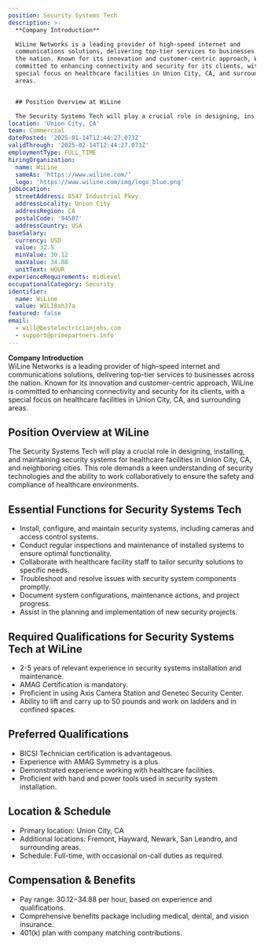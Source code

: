 ```yaml
---
position: Security Systems Tech
description: >-
  **Company Introduction**  

  WiLine Networks is a leading provider of high-speed internet and
  communications solutions, delivering top-tier services to businesses across
  the nation. Known for its innovation and customer-centric approach, WiLine is
  committed to enhancing connectivity and security for its clients, with a
  special focus on healthcare facilities in Union City, CA, and surrounding
  areas.


  ## Position Overview at WiLine

  The Security Systems Tech will play a crucial role in designing, ins...
location: 'Union City, CA'
team: Commercial
datePosted: '2025-01-14T12:44:27.073Z'
validThrough: '2025-02-14T12:44:27.073Z'
employmentType: FULL_TIME
hiringOrganization:
  name: WiLine
  sameAs: 'https://www.wiline.com/'
  logo: 'https://www.wiline.com/img/logo_blue.png'
jobLocation:
  streetAddress: 8547 Industrial Pkwy.
  addressLocality: Union City
  addressRegion: CA
  postalCode: '94587'
  addressCountry: USA
baseSalary:
  currency: USD
  value: 32.5
  minValue: 30.12
  maxValue: 34.88
  unitText: HOUR
experienceRequirements: midLevel
occupationalCategory: Security
identifier:
  name: WiLine
  value: WILI8ah37a
featured: false
email:
  - will@bestelectricianjobs.com
  - support@primepartners.info
---
```




**Company Introduction**  
WiLine Networks is a leading provider of high-speed internet and communications solutions, delivering top-tier services to businesses across the nation. Known for its innovation and customer-centric approach, WiLine is committed to enhancing connectivity and security for its clients, with a special focus on healthcare facilities in Union City, CA, and surrounding areas.

## Position Overview at WiLine
The Security Systems Tech will play a crucial role in designing, installing, and maintaining security systems for healthcare facilities in Union City, CA, and neighboring cities. This role demands a keen understanding of security technologies and the ability to work collaboratively to ensure the safety and compliance of healthcare environments.

## Essential Functions for Security Systems Tech
- Install, configure, and maintain security systems, including cameras and access control systems.
- Conduct regular inspections and maintenance of installed systems to ensure optimal functionality.
- Collaborate with healthcare facility staff to tailor security solutions to specific needs.
- Troubleshoot and resolve issues with security system components promptly.
- Document system configurations, maintenance actions, and project progress.
- Assist in the planning and implementation of new security projects.

## Required Qualifications for Security Systems Tech at WiLine
- 2-5 years of relevant experience in security systems installation and maintenance.
- AMAG Certification is mandatory.
- Proficient in using Axis Camera Station and Genetec Security Center.
- Ability to lift and carry up to 50 pounds and work on ladders and in confined spaces.

## Preferred Qualifications
- BICSI Technician certification is advantageous.
- Experience with AMAG Symmetry is a plus.
- Demonstrated experience working with healthcare facilities.
- Proficient with hand and power tools used in security system installation.

## Location & Schedule
- Primary location: Union City, CA
- Additional locations: Fremont, Hayward, Newark, San Leandro, and surrounding areas.
- Schedule: Full-time, with occasional on-call duties as required.

## Compensation & Benefits
- Pay range: $30.12-$34.88 per hour, based on experience and qualifications.
- Comprehensive benefits package including medical, dental, and vision insurance.
- 401(k) plan with company matching contributions.
